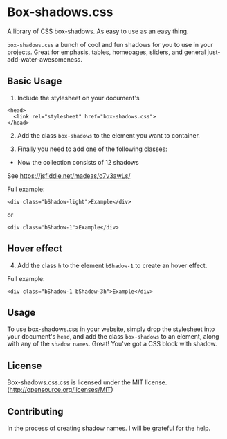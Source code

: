 # Box-shadows.css
A library of CSS box-shadows. As easy to use as an easy thing.

<code>box-shadows.css</code> a bunch of cool and fun shadows for you to use in your projects. Great for emphasis, tables, homepages, sliders, and general just-add-water-awesomeness.

## Basic Usage

1. Include the stylesheet on your document's <head>
>
    <head>
      <link rel="stylesheet" href="box-shadows.css">
    </head>
    
2. Add the class <code>box-shadows</code> to the element you want to container.

3. Finally you need to add one of the following classes:
* Now the collection consists of 12 shadows

See https://jsfiddle.net/madeas/o7v3awLs/

Full example:
>
    <div class="bShadow-light">Example</div> 
or   
>   
    <div class="bShadow-1">Example</div>

## Hover effect

4. Add the class <code>h</code> to the element <code>bShadow-1</code> to create an hover effect.

Full example:
>
    <div class="bShadow-1 bShadow-3h">Example</div>

## Usage
To use box-shadows.css in your website, simply drop the stylesheet into your document's <code>head</code>, and add the class <code>box-shadows</code> to an element, along with any of the <code>shadow names</code>. Great! You've got a CSS block with shadow.

## License
Box-shadows.css.css is licensed under the MIT license. (http://opensource.org/licenses/MIT)

## Contributing
In the process of creating shadow names. I will be grateful for the help.
